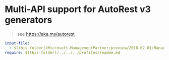 # Multi-API support for AutoRest v3 generators

> see https://aka.ms/autorest

``` yaml
input-file:
  - $(this-folder)/Microsoft.ManagementPartner/preview/2018-02-01/ManagementPartner.json
require: $(this-folder)/../../../profiles/readme.md
```
